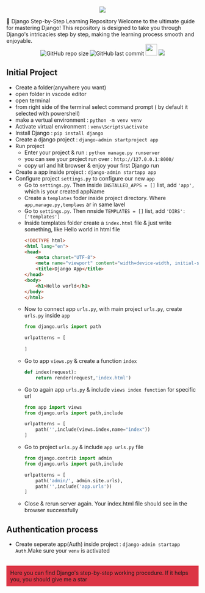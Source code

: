 
<br>
<p align="center"> 
<img src="https://i.postimg.cc/HsVm4RGW/Screenshot-1-removebg-preview-2.png"  />

</p>
<span>🚀 Django Step-by-Step Learning Repository  Welcome to the ultimate guide for mastering Django! This repository is designed to take you through Django's intricacies step by step, making the learning process smooth and enjoyable.</span>
<p align="center" style="margin-top:-10px">
<img alt="GitHub repo size" src="https://img.shields.io/github/repo-size/Engg-Shishir/Django">
<img alt="GitHub last commit" src="https://img.shields.io/github/last-commit/Engg-Shishir/Django">
<img src="https://media.giphy.com/media/iY8CRBdQXODJSCERIr/giphy.gif" width="30px" style="margin-top:10px;">
<img src="https://custom-icon-badges.demolab.com/badge/Django-860043?logo=Djangol&logoColor=white" /> 
</p>


## Initial Project
+ Create a folder(anywhere you want)
+ open folder in vscode editor
+ open terminal 
+ from right side of the terminal select command prompt ( by default it selected with powershell)
+ make a vertual environment : `python -m venv venv`
+ Activate virtual environment : `venv\Scripts\activate`
+ Install Django : `pip install django`
+ Create a django project : `django-admin startproject app`
+ Run project 
    + Enter your project & run : `python manage.py runserver`
    + you can see your project run over : `http://127.0.0.1:8000/`
    + copy url and hit browser & enjoy your first Django run
+ Create a app inside project : `django-admin startapp app`
+ Configure project `settings.py` to configure our new `app`
    + Go to `settings.py`. Then inside `INSTALLED_APPS = []` list, add `'app',` which is your created appName
    + Create a `templates` foder inside project directory. Where `app,manage.py,templaes` ar in same lavel
    + Go to `settings.py`. Then nnside `TEMPLATES = []` list, add `'DIRS': ['templates']`
    + Inside templates folder create a `index.html` file & just write something, like Hello world in html file
        ```html
        <!DOCTYPE html>
        <html lang="en">
        <head>
            <meta charset="UTF-8">
            <meta name="viewport" content="width=device-width, initial-scale=1.0">
            <title>Django App</title>
        </head>
        <body>
            <h1>Hello world</h1>
        </body>
        </html>
        ```
    + Now to connect app `urls.py`, with main project `urls.py`, create `urls.py` inside `app`
        ```python
        from django.urls import path

        urlpatterns = [
            
        ]
        ```
    + Go to app `views.py` & create a function `index`
        ```python
        def index(request):
            return render(request,'index.html')
        ```
    + Go to again app `urls.py` & include `views index function` for specific url
        ```python
        from app import views
        from django.urls import path,include

        urlpatterns = [
            path('',include(views.index,name="index"))
        ]
        ```
    + Go to project `urls.py` & include `app urls.py` file
        ```python
        from django.contrib import admin
        from django.urls import path,include

        urlpatterns = [
            path('admin/', admin.site.urls),
            path('',include('app.urls'))
        ]
        ```
    + Close & rerun server again. Your index.html file should see in the browser successfully


## Authentication process
+ Create seperate app(Auth) inside project : `django-admin startapp Auth`.Make sure your `venv` is activated




<br>
<div style="background-color:#dc3545; padding:10px">
Here you can find Django's step-by-step working procedure.
If it helps you, you should give me a star
</div>